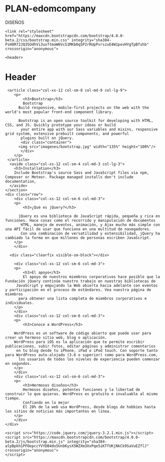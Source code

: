 # PLAN-edomcompany
DISEÑOS 
<!DOCTYPE html>
   <head>
	<html lang="en">
	<meta charse="UTF-8">
	<title>NOMBRE DE LA PAGINA</title>
	<meta name="viewport" content="width=device-width, user-scalable=no, initial-scale=1.0, maximum-scale=1.0, minimum-scale=1.0">

	<link rel="stylesheet" href="https://maxcdn.bootstrapcdn.com/bootstrap/4.0.0-beta.2/css/bootstrap.min.css" integrity="sha384-PsH8R72JQ3SOdhVi3uxftmaW6Vc51MKb0q5P2rRUpPvrszuE4W1povHYgTpBfshb" crossorigin="anonymous">

   </head>
 <body>

    <header>
   <div class="container">
	<h1>Header</h1>
   </div>
   </header>

 <div class="container">
	<section class="main row">

	 <article class="col-xs-12 col-sm-8 col-md-9 col-lg-9">
		<p>
			<h3>Bootstrap</h3>
			Bootstrap
          Build responsive, mobile-first projects on the web with the world's most popular front-end component library.

          Bootstrap is an open source toolkit for developing with HTML, CSS, and JS. Quickly prototype your ideas or build
           your entire app with our Sass variables and mixins, responsive grid system, extensive prebuilt components, and powerful
           plugins built on jQuery.
           <div class="container">
          <img src="imagenes/bootstrap.jpg" width="135%" height="100%"/>
           </div>
		</p>
	 </article>
	  <aside class="col-xs-12 col-sm-4 col-md-3 col-lg-3">
		<h3>Installation</h3>
        Include Bootstrap's source Sass and JavaScript files via npm, Composer or Meteor. Package managed installs don't include documentation,
	  </aside>
    </section>
    <div class="row">
    	<div class="col-xs-12 col-sm-6 col-md-3">
    	<p>
    		<h3>¿Qué es jQuery?</h3>

          jQuery es una biblioteca de JavaScript rápida, pequeña y rica en funciones. Hace cosas como el recorrido y manipulación de documentos
           HTML, manejo de eventos, animación, y Ajax mucho más simple con una API fácil de usar que funciona en una multitud de navegadores.
           Con una combinación de versatilidad y extensibilidad, jQuery ha cambiado la forma en que millones de personas escriben JavaScript.
    	</p>
    	</div>

      <div class="clearfix visible-sm-block"></div>

    	<div class="col-xs-12 col-sm-6 col-md-3">
    	<p>
    		<h3>El apoyo</h3>
    		El apoyo de nuestros miembros corporativos hace posible que la Fundación jQuery continúe nuestro trabajo en nuestras bibliotecas de
         JavaScript y empujando la Web abierta hacia adelante con eventos y participación en el proceso de estándares. Vea nuestra página de miembros
          para obtener una lista completa de miembros corporativos e individuales.
    	</p>
    	</div>
    	<div class="col-xs-12 col-sm-6 col-md-3">
    	<p>
    		<h3>Conoce a WordPress</h3>

        WordPress es un software de código abierto que puede usar para crear un hermoso sitio web, blog o aplicación.
        WordPress para iOS es la aplicación que te permite escribir publicaciones, subir fotos, editar páginas y administrar comentarios
         en tu blog desde tu iPhone, iPad o iPod touch. Con soporte tanto para WordPress auto-alojado (3.6 o superior) como para WordPress.com,
          los usuarios de todos los niveles de experiencia pueden comenzar en segundos.
    	</p>
    	</div>
    	<div class="col-xs-12 col-sm-6 col-md-3">
    	<p>
    		<h3>Hermosos diseños</h3>
    		Hermosos diseños, potentes funciones y la libertad de construir lo que quieras. WordPress es gratuito e invaluable al mismo tiempo.
    		Confiando en lo mejor
            El 28% de la web usa WordPress, desde blogs de hobbies hasta los sitios de noticias más importantes en línea.
    	</p>
    	</div>
    </div>

 </div>

    <script src="https://code.jquery.com/jquery-3.2.1.min.js"></script>
    <script src="https://maxcdn.bootstrapcdn.com/bootstrap/4.0.0-beta.2/js/bootstrap.min.js" integrity="sha384-alpBpkh1PFOepccYVYDB4do5UnbKysX5WZXm3XxPqe5iKTfUKjNkCk9SaVuEZflJ" crossorigin="anonymous">
    </script>

  </body>
</html>
